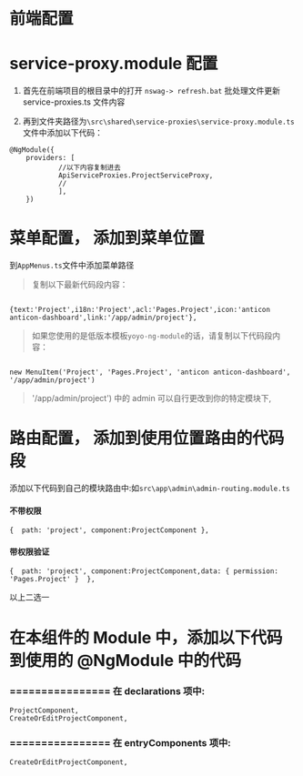 

# 前端配置
# service-proxy.module 配置

1. 首先在前端项目的根目录中的打开 `nswag-> refresh.bat` 批处理文件更新 service-proxies.ts 文件内容

2. 再到文件夹路径为`\src\shared\service-proxies\service-proxy.module.ts` 文件中添加以下代码：

```
@NgModule({
	providers: [
			//以下内容复制进去
			ApiServiceProxies.ProjectServiceProxy,
			//
			],
	})

```

# 菜单配置， 添加到菜单位置
到`AppMenus.ts`文件中添加菜单路径


> 复制以下最新代码段内容：

```

{text:'Project',i18n:'Project',acl:'Pages.Project',icon:'anticon anticon-dashboard',link:'/app/admin/project'},

```


> 如果您使用的是低版本模板`yoyo-ng-module`的话，请复制以下代码段内容：

```

new MenuItem('Project', 'Pages.Project', 'anticon anticon-dashboard', '/app/admin/project')

```

> '/app/admin/project') 中的 admin 可以自行更改到你的特定模块下,

# 路由配置， 添加到使用位置路由的代码段


添加以下代码到自己的模块路由中:如`src\app\admin\admin-routing.module.ts`


#### 不带权限
```
{  path: 'project', component:ProjectComponent },
```

#### 带权限验证

```
{  path: 'project', component:ProjectComponent,data: { permission: 'Pages.Project' }  },

```

以上二选一
 
 



# 在本组件的 Module 中，添加以下代码到使用的 @NgModule 中的代码
### ================ 在 declarations 项中:

```
ProjectComponent,
CreateOrEditProjectComponent,

```

### ================ 在 entryComponents 项中:

```
CreateOrEditProjectComponent,
```